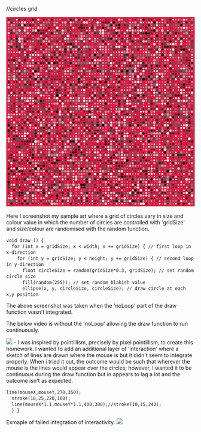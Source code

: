 //circles grid

<img src= "https://github.com/safimasafi/introtoim/blob/main/May31/pic1.png">

Here I screenshot my sample art where a grid of circles vary in size and colour value in which the number of circles are controlled with 'gridSize' and size/colour are randomised with the random function. 
````
void draw () {
  for (int x = gridSize; x < width; x += gridSize) { // first loop in x-direction
    for (int y = gridSize; y < height; y += gridSize) { // second loop in y-direction
      float circleSize = random(gridSize*0.3, gridSize); // set random circle size
      fill(random(255)); // set random blakish value
      ellipse(x, y, circleSize, circleSize); // draw circle at each x,y position
````
  
The above screenshot was taken when the 'noLoop' part of the draw function wasn't integrated.

The below video is without the 'noLoop' allowing the draw function to run continuously.
  
<img src= "https://user-images.githubusercontent.com/70910372/120115640-a9eb7380-c195-11eb-8700-770da747aa6c.mov?">
-
I was inspired by pointillism, precisely by pixel pointillism, to create this homework. I wanted to add an additional layer of 'interaction' where a sketch of lines are drawn where the mouse is but it didn't seem to integrate properly. When i tried it out, the outcome would be such that wherever the mouse is the lines would appear over the circles; however, I wanted it to be continuous during the draw function but in appears to lag a lot and the outcome isn't as expected.

````
line(mouseX,mouseY,270,350);
  stroke(10,25,220,100);
  line(mouseX*1.1,mouseY*1.1,400,300);//stroke(10,15,240);
  } }
  ````
Exmaple of failed integration of interactivity.
<img src= "https://user-images.githubusercontent.com/70910372/120116487-74488980-c199-11eb-9922-b5b3095b0007.mov">
